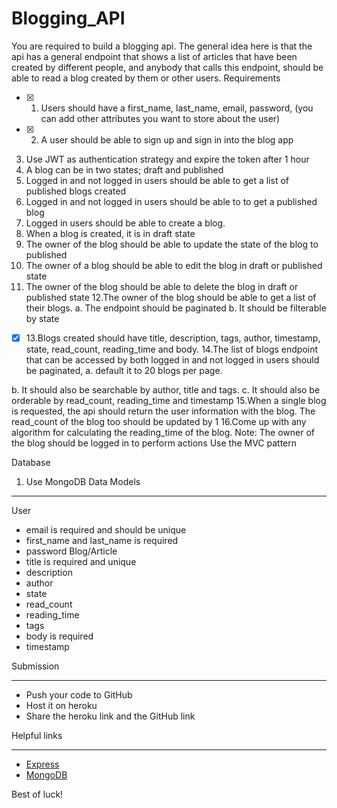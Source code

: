 # Blogging_API

You are required to build a blogging api. The general idea here is that the api has a
general endpoint that shows a list of articles that have been created by different people,
and anybody that calls this endpoint, should be able to read a blog created by them or
other users.
Requirements

- [x] 1. Users should have a first_name, last_name, email, password, (you can add other
attributes you want to store about the user)
- [x] 2. A user should be able to sign up and sign in into the blog app
3. Use JWT as authentication strategy and expire the token after 1 hour
4. A blog can be in two states; draft and published
5. Logged in and not logged in users should be able to get a list of published blogs
created
6. Logged in and not logged in users should be able to to get a published blog
7. Logged in users should be able to create a blog.
8. When a blog is created, it is in draft state
9. The owner of the blog should be able to update the state of the blog to published
10. The owner of a blog should be able to edit the blog in draft or published state
11. The owner of the blog should be able to delete the blog in draft or published
state
12.The owner of the blog should be able to get a list of their blogs.
a. The endpoint should be paginated
b. It should be filterable by state
- [x] 13.Blogs created should have title, description, tags, author, timestamp, state,
read_count, reading_time and body.
14.The list of blogs endpoint that can be accessed by both logged in and not logged
in users should be paginated,
a. default it to 20 blogs per page.

b. It should also be searchable by author, title and tags.
c. It should also be orderable by read_count, reading_time and timestamp
15.When a single blog is requested, the api should return the user information with
the blog. The read_count of the blog too should be updated by 1
16.Come up with any algorithm for calculating the reading_time of the blog.
Note:
The owner of the blog should be logged in to perform actions
Use the MVC pattern

Database
1. Use MongoDB
Data Models

___
User
- email is required and should be unique
- first_name and last_name is required
- password
Blog/Article
- title is required and unique
- description
- author
- state
- read_count
- reading_time
- tags
- body is required
- timestamp

Submission

___
- Push your code to GitHub
- Host it on heroku
- Share the heroku link and the GitHub link

Helpful links

___
- [Express](https://expressjs.com/)
- [MongoDB](https://www.mongodb.com/)

Best of luck!
